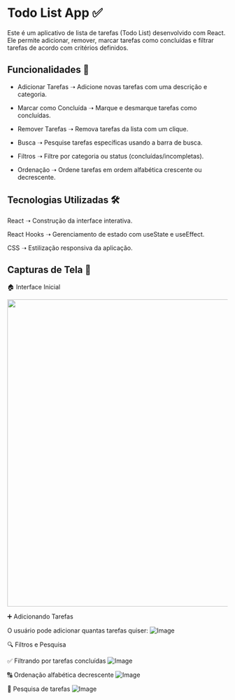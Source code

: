 # Todo List App ✅

Este é um aplicativo de lista de tarefas (Todo List) desenvolvido com React. Ele permite adicionar, remover, marcar tarefas como concluídas e filtrar tarefas de acordo com critérios definidos.

##  Funcionalidades 🚀

- Adicionar Tarefas ➝ Adicione novas tarefas com uma descrição e categoria.

- Marcar como Concluída ➝ Marque e desmarque tarefas como concluídas.

- Remover Tarefas ➝ Remova tarefas da lista com um clique.

- Busca ➝ Pesquise tarefas específicas usando a barra de busca.

- Filtros ➝ Filtre por categoria ou status (concluídas/incompletas).

- Ordenação ➝ Ordene tarefas em ordem alfabética crescente ou decrescente.


 ## Tecnologias Utilizadas 🛠️

React ➝ Construção da interface interativa.

React Hooks ➝ Gerenciamento de estado com useState e useEffect.

CSS ➝ Estilização responsiva da aplicação.


##  Capturas de Tela 📸

🏠 Interface Inicial

<img src="https://github.com/user-attachments/assets/2598b73f-c606-4c7f-8336-09c4bb22cfe6" width = "700"/>

➕ Adicionando Tarefas

O usuário pode adicionar quantas tarefas quiser:
![Image](https://github.com/user-attachments/assets/91912758-d8b4-4ab8-a9d0-03ca95b968f0)


🔍 Filtros e Pesquisa


✅ Filtrando por tarefas concluídas
![Image](https://github.com/user-attachments/assets/0428b601-78a2-4ea0-9e67-fd036de7c9e8)


🔠 Ordenação alfabética decrescente
![Image](https://github.com/user-attachments/assets/d3924415-0bb0-4e94-a16a-b35837502e30)

🔎 Pesquisa de tarefas
![Image](https://github.com/user-attachments/assets/db95a7d0-af56-4b19-9ef6-4e40f4a4d3c2)

